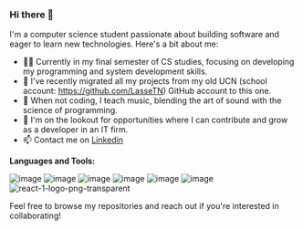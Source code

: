 ### Hi there 👋

I'm a computer science student passionate about building software and eager to learn new technologies. Here's a bit about me:

- 👨‍💻 Currently in my final semester of CS studies, focusing on developing my programming and system development skills.
- 🔄 I've recently migrated all my projects from my old UCN (school account: https://github.com/LasseTN) GitHub account to this one.
- 🎵 When not coding, I teach music, blending the art of sound with the science of programming.
- 🚀 I'm on the lookout for opportunities where I can contribute and grow as a developer in an IT firm.
- 📫 Contact me on [Linkedin](https://www.linkedin.com/in/lassetvedegaard/)

**Languages and Tools:**
  
![image](https://github.com/LasseTvedegaard/LasseTvedegaard/assets/148621311/7f55a259-c6b4-41de-98ed-f83b7892cdc5)
![image](https://github.com/LasseTvedegaard/LasseTvedegaard/assets/148621311/d149278e-c062-441c-b969-5c50f82a4afe)
![image](https://github.com/LasseTvedegaard/LasseTvedegaard/assets/148621311/cbf8e0f4-ee6f-4b7b-a0f2-2014a6a1989b)
![image](https://github.com/LasseTvedegaard/LasseTvedegaard/assets/148621311/e421e86b-928b-4449-a6dd-ea1716e7c27d)
![image](https://github.com/LasseTvedegaard/LasseTvedegaard/assets/148621311/c7115689-a95c-4693-b91c-fe9ed3c8fca3)
![image](https://github.com/LasseTvedegaard/LasseTvedegaard/assets/148621311/353c613c-92fc-4462-9f43-fcf20ff6b8f4)
![react-1-logo-png-transparent](https://github.com/LasseTvedegaard/LasseTvedegaard/assets/148621311/9d885a87-5ca4-496b-8783-7c18b002f825)




Feel free to browse my repositories and reach out if you're interested in collaborating!


